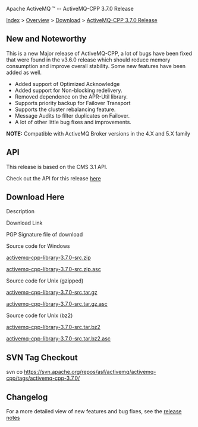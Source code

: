 Apache ActiveMQ ™ -- ActiveMQ-CPP 3.7.0 Release 

[Index](index.html) > [Overview](overview.html) > [Download](download.html) > [ActiveMQ-CPP 3.7.0 Release](activemq-cpp-370-release.html)

New and Noteworthy
------------------

This is a new Major release of ActiveMQ-CPP, a lot of bugs have been fixed that were found in the v3.6.0 release which should reduce memory consumption and improve overall stability. Some new features have been added as well.

*   Added support of Optimized Acknowledge
*   Added support for Non-blocking redelivery.
*   Removed dependence on the APR-Util library.
*   Supports priority backup for Failover Transport
*   Supports the cluster rebalancing feature.
*   Message Audits to filter duplicates on Failover.
*   A lot of other little bug fixes and improvements.

  

**NOTE:** Compatible with ActiveMQ Broker versions in the 4.X and 5.X family

API
---

This release is based on the CMS 3.1 API.

Check out the API for this release [here](http://activemq.apache.org/cms/api_docs/activemqcpp-3.7.0/html)

Download Here
-------------

Description

Download Link

PGP Signature file of download

Source code for Windows

[activemq-cpp-library-3.7.0-src.zip](http://www.apache.org/dyn/closer.cgi/activemq/activemq-cpp/source/activemq-cpp-library-3.7.0-src.zip)

[activemq-cpp-library-3.7.0-src.zip.asc](http://www.apache.org/dist/activemq/activemq-cpp/source/activemq-cpp-library-3.7.0-src.zip.asc)

Source code for Unix (gzipped)

[activemq-cpp-library-3.7.0-src.tar.gz](http://www.apache.org/dyn/closer.cgi/activemq/activemq-cpp/source/activemq-cpp-library-3.7.0-src.tar.gz)

[activemq-cpp-library-3.7.0-src.tar.gz.asc](http://www.apache.org/dist/activemq/activemq-cpp/source/activemq-cpp-library-3.7.0-src.tar.gz.asc)

Source code for Unix (bz2)

[activemq-cpp-library-3.7.0-src.tar.bz2](http://www.apache.org/dyn/closer.cgi/activemq/activemq-cpp/source/activemq-cpp-library-3.7.0-src.tar.bz2)

[activemq-cpp-library-3.7.0-src.tar.bz2.asc](http://www.apache.org/dist/activemq/activemq-cpp/source/activemq-cpp-library-3.7.0-src.tar.bz2.asc)

SVN Tag Checkout
----------------

svn co https://svn.apache.org/repos/asf/activemq/activemq-cpp/tags/activemq-cpp-3.7.0/

Changelog
---------

For a more detailed view of new features and bug fixes, see the [release notes](https://issues.apache.org/jira/secure/ReleaseNote.jspa?projectId=12311207&styleName=Html&version=12324161)

